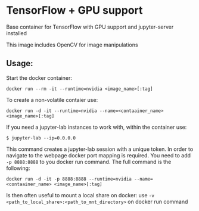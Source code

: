 # TensorFlow + GPU support

Base container for TensorFlow with GPU support and jupyter-server installed

This image includes OpenCV for image manipulations

## Usage:

Start the docker container:

```docker run --rm -it --runtime=nvidia <image_name>[:tag]```

To create a non-volatile contaier use:

```docker run -d -it --runtime=nvidia --name=<contaainer_name> <image_name>[:tag]```

If you need a jupyter-lab instances to work with, within the container use:

```$ jupyter-lab --ip=0.0.0.0```

This command creates a jupyter-lab session with a unique token. In order to navigate to the webpage docker port mapping is required. You need to add ```-p 8888:8888``` to you docker run command. The full command is the following:

```docker run -d -it -p 8888:8888 --runtime=nvidia --name=<contaainer_name> <image_name>[:tag]```

Is then often useful to mount a local share on docker: use ```-v <path_to_local_share>:<path_to_mnt_directory>``` on docker run command